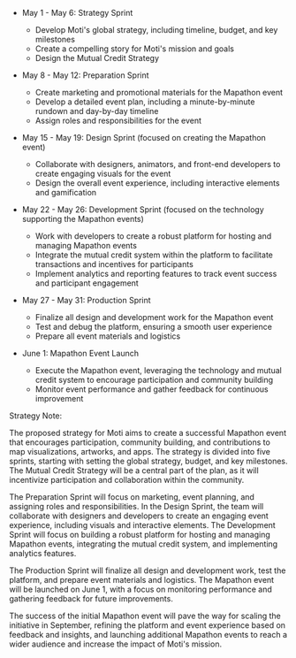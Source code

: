 
- May 1 - May 6: Strategy Sprint
  - Develop Moti's global strategy, including timeline, budget, and key milestones
  - Create a compelling story for Moti's mission and goals
  - Design the Mutual Credit Strategy

- May 8 - May 12: Preparation Sprint
  - Create marketing and promotional materials for the Mapathon event
  - Develop a detailed event plan, including a minute-by-minute rundown and day-by-day timeline
  - Assign roles and responsibilities for the event

- May 15 - May 19: Design Sprint (focused on creating the Mapathon event)
  - Collaborate with designers, animators, and front-end developers to create engaging visuals for the event
  - Design the overall event experience, including interactive elements and gamification

- May 22 - May 26: Development Sprint (focused on the technology supporting the Mapathon events)
  - Work with developers to create a robust platform for hosting and managing Mapathon events
  - Integrate the mutual credit system within the platform to facilitate transactions and incentives for participants
  - Implement analytics and reporting features to track event success and participant engagement

- May 27 - May 31: Production Sprint
  - Finalize all design and development work for the Mapathon event
  - Test and debug the platform, ensuring a smooth user experience
  - Prepare all event materials and logistics

- June 1: Mapathon Event Launch
  - Execute the Mapathon event, leveraging the technology and mutual credit system to encourage participation and community building
  - Monitor event performance and gather feedback for continuous improvement

Strategy Note:

The proposed strategy for Moti aims to create a successful Mapathon event that encourages participation, community building, and contributions to map visualizations, artworks, and apps. The strategy is divided into five sprints, starting with setting the global strategy, budget, and key milestones. The Mutual Credit Strategy will be a central part of the plan, as it will incentivize participation and collaboration within the community.

The Preparation Sprint will focus on marketing, event planning, and assigning roles and responsibilities. In the Design Sprint, the team will collaborate with designers and developers to create an engaging event experience, including visuals and interactive elements. The Development Sprint will focus on building a robust platform for hosting and managing Mapathon events, integrating the mutual credit system, and implementing analytics features.

The Production Sprint will finalize all design and development work, test the platform, and prepare event materials and logistics. The Mapathon event will be launched on June 1, with a focus on monitoring performance and gathering feedback for future improvements.

The success of the initial Mapathon event will pave the way for scaling the initiative in September, refining the platform and event experience based on feedback and insights, and launching additional Mapathon events to reach a wider audience and increase the impact of Moti's mission.